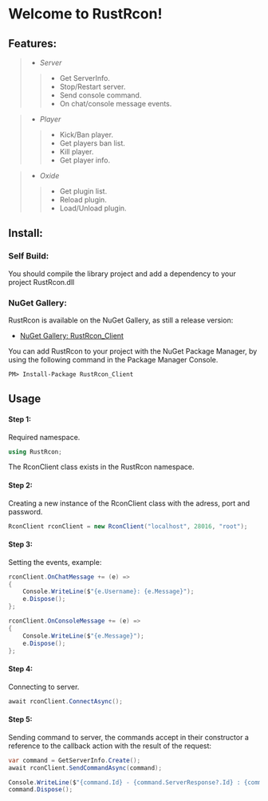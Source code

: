 # Welcome to RustRcon!

## Features:

> * _Server_
> > - Get ServerInfo.
> > - Stop/Restart server.
> > - Send console command.
> > - On chat/console message events.

> * _Player_
> > - Kick/Ban player.
> > - Get players ban list.
> > - Kill player.
> > - Get player info.

> * _Oxide_
> > - Get plugin list.
> > - Reload plugin.
> >  - Load/Unload plugin.

## Install:

### Self Build:

You should compile the library project and add a dependency to your project RustRcon.dll

### NuGet Gallery:

RustRcon is available on the NuGet Gallery, as still a release version:

* [NuGet Gallery: RustRcon_Client](https://www.nuget.org/packages/RustRcon_Client)

You can add RustRcon to your project with the NuGet Package Manager, by using the following command in the Package
Manager Console.

~~~ 
PM> Install-Package RustRcon_Client 
~~~

## Usage

#### Step 1:

Required namespace.

~~~C#
using RustRcon;
~~~

The RconClient class exists in the RustRcon namespace.

#### Step 2:

Creating a new instance of the RconClient class with the adress, port and password.

~~~C#
RconClient rconClient = new RconClient("localhost", 28016, "root");
~~~

#### Step 3:

Setting the events, example:

~~~C#
rconClient.OnChatMessage += (e) =>
{
    Console.WriteLine($"{e.Username}: {e.Message}");
    e.Dispose();
};

rconClient.OnConsoleMessage += (e) =>
{
    Console.WriteLine($"{e.Message}");
    e.Dispose();
};
~~~

#### Step 4:

Connecting to server.

~~~C#
await rconClient.ConnectAsync();
~~~

#### Step 5:

Sending command to server, the commands accept in their constructor a reference to the callback action with the result
of the request:

~~~C#
var command = GetServerInfo.Create();
await rconClient.SendCommandAsync(command);

Console.WriteLine($"{command.Id} - {command.ServerResponse?.Id} : {command.Result?.Hostname}");
command.Dispose();
~~~
